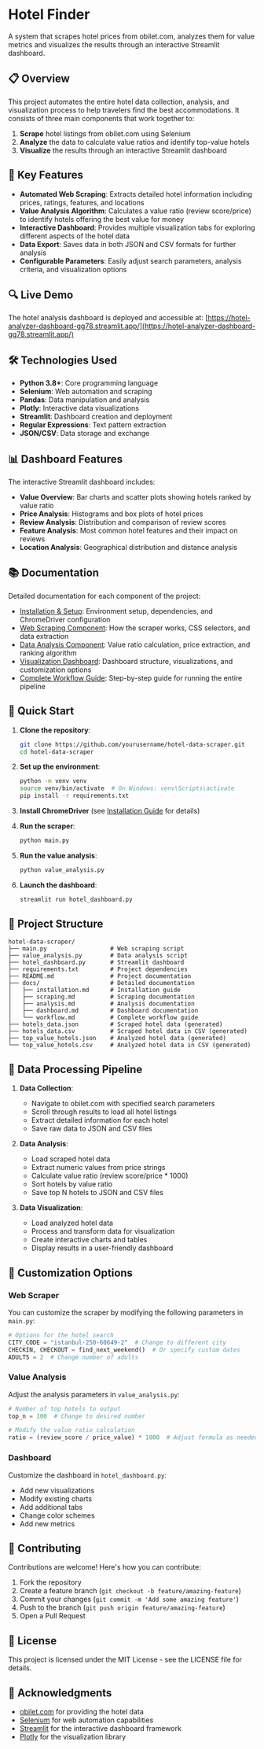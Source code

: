 # Hotel Finder

A system that scrapes hotel prices from obilet.com, analyzes them for value metrics and visualizes the results through an interactive Streamlit dashboard. 

## 📋 Overview

This project automates the entire hotel data collection, analysis, and visualization process to help travelers find the best accommodations. It consists of three main components that work together to:

1. **Scrape** hotel listings from obilet.com using Selenium
2. **Analyze** the data to calculate value ratios and identify top-value hotels
3. **Visualize** the results through an interactive Streamlit dashboard

## 🌟 Key Features

- **Automated Web Scraping**: Extracts detailed hotel information including prices, ratings, features, and locations
- **Value Analysis Algorithm**: Calculates a value ratio (review score/price) to identify hotels offering the best value for money
- **Interactive Dashboard**: Provides multiple visualization tabs for exploring different aspects of the hotel data
- **Data Export**: Saves data in both JSON and CSV formats for further analysis
- **Configurable Parameters**: Easily adjust search parameters, analysis criteria, and visualization options

## 🔍 Live Demo

The hotel analysis dashboard is deployed and accessible at:
[https://hotel-analyzer-dashboard-gg78.streamlit.app/](https://hotel-analyzer-dashboard-gg78.streamlit.app/)

## 🛠️ Technologies Used

- **Python 3.8+**: Core programming language
- **Selenium**: Web automation and scraping
- **Pandas**: Data manipulation and analysis
- **Plotly**: Interactive data visualizations
- **Streamlit**: Dashboard creation and deployment
- **Regular Expressions**: Text pattern extraction
- **JSON/CSV**: Data storage and exchange

## 📊 Dashboard Features

The interactive Streamlit dashboard includes:

- **Value Overview**: Bar charts and scatter plots showing hotels ranked by value ratio
- **Price Analysis**: Histograms and box plots of hotel prices
- **Review Analysis**: Distribution and comparison of review scores
- **Feature Analysis**: Most common hotel features and their impact on reviews
- **Location Analysis**: Geographical distribution and distance analysis

## 📚 Documentation

Detailed documentation for each component of the project:

- [Installation & Setup](docs/installation.md): Environment setup, dependencies, and ChromeDriver configuration
- [Web Scraping Component](docs/scraping.md): How the scraper works, CSS selectors, and data extraction
- [Data Analysis Component](docs/analysis.md): Value ratio calculation, price extraction, and ranking algorithm
- [Visualization Dashboard](docs/dashboard.md): Dashboard structure, visualizations, and customization options
- [Complete Workflow Guide](docs/workflow.md): Step-by-step guide for running the entire pipeline

## 🚀 Quick Start

1. **Clone the repository**:
   ```bash
   git clone https://github.com/yourusername/hotel-data-scraper.git
   cd hotel-data-scraper
   ```

2. **Set up the environment**:
   ```bash
   python -m venv venv
   source venv/bin/activate  # On Windows: venv\Scripts\activate
   pip install -r requirements.txt
   ```

3. **Install ChromeDriver** (see [Installation Guide](docs/installation.md) for details)

4. **Run the scraper**:
   ```bash
   python main.py
   ```

5. **Run the value analysis**:
   ```bash
   python value_analysis.py
   ```

6. **Launch the dashboard**:
   ```bash
   streamlit run hotel_dashboard.py
   ```

## 📁 Project Structure

```
hotel-data-scraper/
├── main.py                  # Web scraping script
├── value_analysis.py        # Data analysis script
├── hotel_dashboard.py       # Streamlit dashboard
├── requirements.txt         # Project dependencies
├── README.md                # Project documentation
├── docs/                    # Detailed documentation
│   ├── installation.md      # Installation guide
│   ├── scraping.md          # Scraping documentation
│   ├── analysis.md          # Analysis documentation
│   ├── dashboard.md         # Dashboard documentation
│   └── workflow.md          # Complete workflow guide
├── hotels_data.json         # Scraped hotel data (generated)
├── hotels_data.csv          # Scraped hotel data in CSV (generated)
├── top_value_hotels.json    # Analyzed hotel data (generated)
└── top_value_hotels.csv     # Analyzed hotel data in CSV (generated)
```

## 🔄 Data Processing Pipeline

1. **Data Collection**:
   - Navigate to obilet.com with specified search parameters
   - Scroll through results to load all hotel listings
   - Extract detailed information for each hotel
   - Save raw data to JSON and CSV files

2. **Data Analysis**:
   - Load scraped hotel data
   - Extract numeric values from price strings
   - Calculate value ratio (review score/price * 1000)
   - Sort hotels by value ratio
   - Save top N hotels to JSON and CSV files

3. **Data Visualization**:
   - Load analyzed hotel data
   - Process and transform data for visualization
   - Create interactive charts and tables
   - Display results in a user-friendly dashboard

## 🔧 Customization Options

### Web Scraper

You can customize the scraper by modifying the following parameters in `main.py`:

```python
# Options for the hotel search
CITY_CODE = "istanbul-250-60649-2"  # Change to different city
CHECKIN, CHECKOUT = find_next_weekend()  # Or specify custom dates
ADULTS = 2  # Change number of adults
```

### Value Analysis

Adjust the analysis parameters in `value_analysis.py`:

```python
# Number of top hotels to output
top_n = 100  # Change to desired number

# Modify the value ratio calculation
ratio = (review_score / price_value) * 1000  # Adjust formula as needed
```

### Dashboard

Customize the dashboard in `hotel_dashboard.py`:

- Add new visualizations
- Modify existing charts
- Add additional tabs
- Change color schemes
- Add new metrics

## 🤝 Contributing

Contributions are welcome! Here's how you can contribute:

1. Fork the repository
2. Create a feature branch (`git checkout -b feature/amazing-feature`)
3. Commit your changes (`git commit -m 'Add some amazing feature'`)
4. Push to the branch (`git push origin feature/amazing-feature`)
5. Open a Pull Request

## 📝 License

This project is licensed under the MIT License - see the LICENSE file for details.

## 🙏 Acknowledgments

- [obilet.com](https://www.obilet.com/) for providing the hotel data
- [Selenium](https://www.selenium.dev/) for web automation capabilities
- [Streamlit](https://streamlit.io/) for the interactive dashboard framework
- [Plotly](https://plotly.com/) for the visualization library
